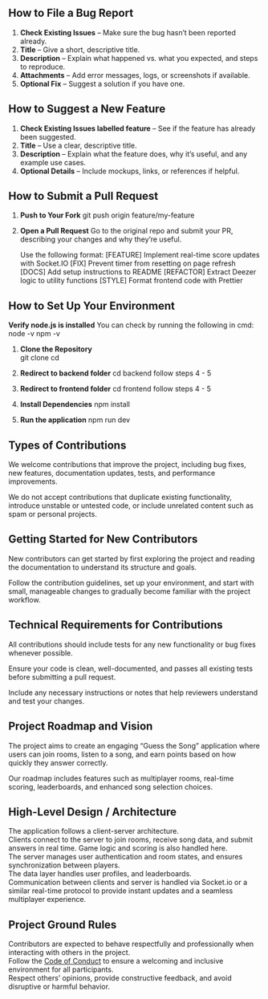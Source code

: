 ## How to File a Bug Report

1. **Check Existing Issues** – Make sure the bug hasn’t been reported already.
2. **Title** – Give a short, descriptive title.
3. **Description** – Explain what happened vs. what you expected, and steps to reproduce.
4. **Attachments** – Add error messages, logs, or screenshots if available.
5. **Optional Fix** – Suggest a solution if you have one.

## How to Suggest a New Feature

1. **Check Existing Issues labelled feature** – See if the feature has already been suggested.
2. **Title** – Use a clear, descriptive title.
3. **Description** – Explain what the feature does, why it’s useful, and any example use cases.
4. **Optional Details** – Include mockups, links, or references if helpful.

## How to Submit a Pull Request

1. **Push to Your Fork**
   git push origin feature/my-feature
2. **Open a Pull Request**
   Go to the original repo and submit your PR, describing your changes and why they’re useful.

   Use the following format:
   [FEATURE] Implement real-time score updates with Socket.IO
   [FIX] Prevent timer from resetting on page refresh
   [DOCS] Add setup instructions to README
   [REFACTOR] Extract Deezer logic to utility functions
   [STYLE] Format frontend code with Prettier

## How to Set Up Your Environment

**Verify node.js is installed**
You can check by running the following in cmd:
node -v
npm -v

1. **Clone the Repository**  
   git clone <repository-url>
   cd <repository-folder>

2. **Redirect to backend folder**
   cd backend
   follow steps 4 - 5

3. **Redirect to frontend folder**
   cd frontend
   follow steps 4 - 5

4. **Install Dependencies**
   npm install

5. **Run the application**
   npm run dev

## Types of Contributions

We welcome contributions that improve the project, including bug fixes, new features, documentation updates, tests, and performance improvements.

We do not accept contributions that duplicate existing functionality, introduce unstable or untested code, or include unrelated content such as spam or personal projects.

## Getting Started for New Contributors

New contributors can get started by first exploring the project and reading the documentation to understand its structure and goals.

Follow the contribution guidelines, set up your environment, and start with small, manageable changes to gradually become familiar with the project workflow.

## Technical Requirements for Contributions

All contributions should include tests for any new functionality or bug fixes whenever possible.

Ensure your code is clean, well-documented, and passes all existing tests before submitting a pull request.

Include any necessary instructions or notes that help reviewers understand and test your changes.

## Project Roadmap and Vision

The project aims to create an engaging “Guess the Song” application where users can join rooms, listen to a song, and earn points based on how quickly they answer correctly.

Our roadmap includes features such as multiplayer rooms, real-time scoring, leaderboards, and enhanced song selection choices.

## High-Level Design / Architecture

The application follows a client-server architecture.  
Clients connect to the server to join rooms, receive song data, and submit answers in real time. Game logic and scoring is also handled here.  
The server manages user authentication and room states, and ensures synchronization between players.  
The data layer handles user profiles, and leaderboards.  
Communication between clients and server is handled via Socket.io or a similar real-time protocol to provide instant updates and a seamless multiplayer experience.

## Project Ground Rules

Contributors are expected to behave respectfully and professionally when interacting with others in the project.  
Follow the [Code of Conduct](./CODE_OF_CONDUCT.md) to ensure a welcoming and inclusive environment for all participants.  
Respect others’ opinions, provide constructive feedback, and avoid disruptive or harmful behavior.
